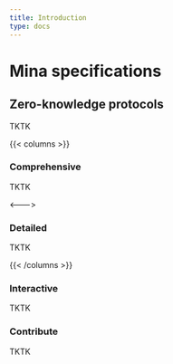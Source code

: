 ```yaml
---
title: Introduction
type: docs
---
```


# Mina specifications

## Zero-knowledge protocols

TKTK

{{< columns >}}

### Comprehensive

TKTK

<--->

### Detailed

TKTK

{{< /columns >}}


### Interactive

TKTK

### Contribute

TKTK